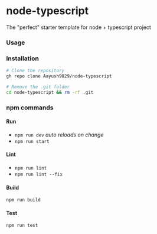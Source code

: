 # node-typescript
The "perfect" starter template for node + typescript project

### Usage

### Installation

```bash
# Clone the repository
gh repo clone Aayush9029/node-typescript

# Remove the .git folder
cd node-typescript && rm -rf .git
```

### npm commands
    
#### Run
- `npm run dev` *auto reloads on change*
- `npm run start`

#### Lint
- `npm run lint`
- `npm run lint --fix`


#### Build
`npm run build`

#### Test
`npm run test`
